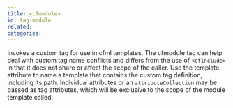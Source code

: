 ```yaml
---
title: <cfmodule>
id: tag-module
related:
categories:
---
```


Invokes a custom tag for use in cfml templates. The cfmodule tag can help deal with
custom tag name conflicts and differs from the use of `<cfinclude>` in that it does not share or affect the scope of the caller. Use the template attribute to name a template that contains the custom tag definition, including its path. Individual attributes or an `attributeCollection` may be passed as tag attributes, which will be exclusive to the scope of the module template called.
